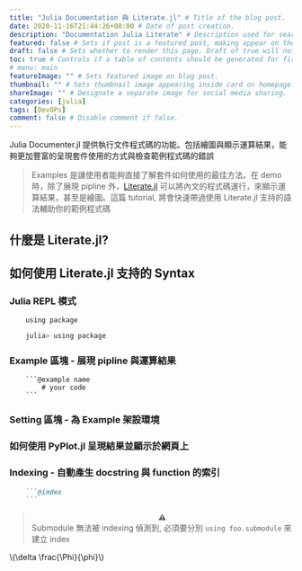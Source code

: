 ```yaml
---
title: "Julia Documentation 與 Literate.jl" # Title of the blog post.
date: 2020-11-16T21:44:26+08:00 # Date of post creation.
description: "Documentation Julia Literate" # Description used for search engine.
featured: false # Sets if post is a featured post, making appear on the home page side bar.
draft: false # Sets whether to render this page. Draft of true will not be rendered.
toc: true # Controls if a table of contents should be generated for first-level links automatically.
# menu: main
featureImage: "" # Sets featured image on blog post.
thumbnail: "" # Sets thumbnail image appearing inside card on homepage.
shareImage: "" # Designate a separate image for social media sharing.
categories: [julia]
tags: [DevOPs]
comment: false # Disable comment if false.
---
```


Julia Documenter.jl 提供執行文件程式碼的功能。包括繪圖與顯示運算結果，能夠更加豐富的呈現套件使用的方式與檢查範例程式碼的錯誤

<!--more-->

> Examples 是讓使用者能夠直接了解套件如何使用的最佳方法。在 demo 時，除了展現 pipline 外，[Literate.jl](https://fredrikekre.github.io/Literate.jl/v2/) 可以將內文的程式碼運行，來顯示運算結果，甚至是繪圖。這篇 tutorial, 將會快速帶過使用 Literate.jl 支持的語法輔助你的範例程式碼


## 什麼是 Literate.jl?


## 如何使用 Literate.jl 支持的 Syntax

### Julia REPL 模式

```@repl
    using package
```

```sh
    julia> using package
```

### Example 區塊 - 展現 pipline 與運算結果

```
    ```@example name
        # your code
    ```
```

### Setting 區塊 - 為 Example 架設環境


### 如何使用 PyPlot.jl 呈現結果並顯示於網頁上

### Indexing - 自動產生 docstring 與  function 的索引

```md
    ```@index
    ```
```

> **<center>⚠️</center>**
> Submodule 無法被 indexing 偵測到, 必須要分別 `using foo.submodule` 來建立 index




\\(\delta \frac{\Phi}{\phi}\\)
